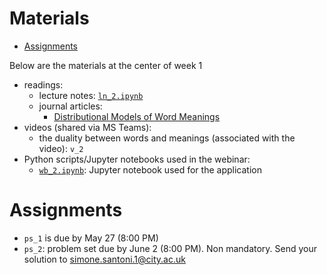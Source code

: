 Materials
=========

<!-- vim-markdown-toc GFM -->

* [Assignments](#assignments)

<!-- vim-markdown-toc -->
Below are the materials at the center of week 1

+ readings: 
  - lecture notes: [`ln_2.ipynb`](week2/ln_2.ipynb)
  - journal articles:
      * [Distributional Models of Word Meanings](http://colinglab.humnet.unipi.it/wp-content/uploads/2012/12/annurev-linguistics-030514-125254.pdf)
+ videos (shared via MS Teams):
  - the duality between words and meanings (associated with the video): `v_2`
+ Python scripts/Jupyter notebooks used in the webinar:
  - [`wb_2.ipynb`](week2/wb_2.ipynb): Jupyter notebook used for the application 


Assignments
===========

+ `ps_1` is due by May 27  (8:00 PM)
+ `ps_2`: problem set due by June 2 (8:00 PM). Non mandatory. Send your solution to simone.santoni.1@city.ac.uk
